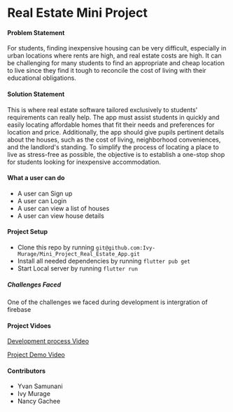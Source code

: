 # Real Estate Mini Project

#### Problem Statement
For students, finding inexpensive housing can be very difficult, especially in urban locations where rents are high, and real estate costs are high. It can be challenging for many students to find an appropriate and cheap location to live since they find it tough to reconcile the cost of living with their educational obligations. 


#### Solution Statement
This is where real estate software tailored exclusively to students' requirements can really help. The app must assist students in quickly and easily locating affordable homes that fit their needs and preferences for location and price. Additionally, the app should give pupils pertinent details about the houses, such as the cost of living, neighborhood conveniences, and the landlord's standing. To simplify the process of locating a place to live as stress-free as possible, the objective is to establish a one-stop shop for students looking for inexpensive accommodation.

#### What  a user can do
* A user can Sign up
* A user can Login
* A user can view a list of houses
* A user can view house details


#### Project Setup

* Clone this repo by running ```git@github.com:Ivy-Murage/Mini_Project_Real_Estate_App.git```
* Install all needed dependencies by running ```flutter pub get```
* Start Local server by running ```flutter run```


##### Challenges Faced
One of the challenges we faced during development is intergration of firebase
#### Project Vidoes
[Development process Video](https://drive.google.com/file/d/1F94UQ2VLCWAE0e2OS9tkPhKRGbEX7oDY/view?ts=645527f2)

[Project Demo Video](https://drive.google.com/file/d/1zAyokvGCOVFQPgyAlyBN1fP3xtJ-4BbO/view)
#### Contributors
* Yvan Samunani
* Ivy Murage
* Nancy Gachee


